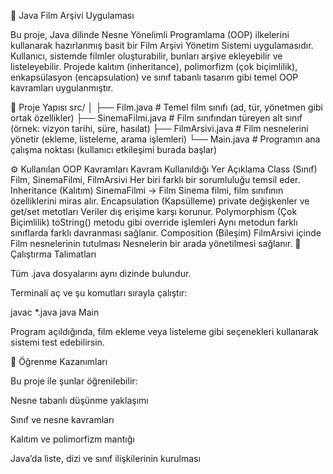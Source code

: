 🎥 Java Film Arşivi Uygulaması

Bu proje, Java dilinde Nesne Yönelimli Programlama (OOP) ilkelerini kullanarak hazırlanmış basit bir Film Arşivi Yönetim Sistemi uygulamasıdır.
Kullanıcı, sistemde filmler oluşturabilir, bunları arşive ekleyebilir ve listeleyebilir.
Projede kalıtım (inheritance), polimorfizm (çok biçimlilik), enkapsülasyon (encapsulation) ve sınıf tabanlı tasarım gibi temel OOP kavramları uygulanmıştır.

🧩 Proje Yapısı
src/
│
├── Film.java              # Temel film sınıfı (ad, tür, yönetmen gibi ortak özellikler)
├── SinemaFilmi.java       # Film sınıfından türeyen alt sınıf (örnek: vizyon tarihi, süre, hasılat)
├── FilmArsivi.java        # Film nesnelerini yönetir (ekleme, listeleme, arama işlemleri)
└── Main.java              # Programın ana çalışma noktası (kullanıcı etkileşimi burada başlar)

⚙️ Kullanılan OOP Kavramları
Kavram	Kullanıldığı Yer	Açıklama
Class (Sınıf)	Film, SinemaFilmi, FilmArsivi	Her biri farklı bir sorumluluğu temsil eder.
Inheritance (Kalıtım)	SinemaFilmi → Film	Sinema filmi, film sınıfının özelliklerini miras alır.
Encapsulation (Kapsülleme)	private değişkenler ve get/set metotları	Veriler dış erişime karşı korunur.
Polymorphism (Çok Biçimlilik)	toString() metodu gibi override işlemleri	Aynı metodun farklı sınıflarda farklı davranması sağlanır.
Composition (Bileşim)	FilmArsivi içinde Film nesnelerinin tutulması	Nesnelerin bir arada yönetilmesi sağlanır.
🚀 Çalıştırma Talimatları

Tüm .java dosyalarını aynı dizinde bulundur.

Terminali aç ve şu komutları sırayla çalıştır:

javac *.java
java Main


Program açıldığında, film ekleme veya listeleme gibi seçenekleri kullanarak sistemi test edebilirsin.

🧠 Öğrenme Kazanımları

Bu proje ile şunlar öğrenilebilir:

Nesne tabanlı düşünme yaklaşımı

Sınıf ve nesne kavramları

Kalıtım ve polimorfizm mantığı

Java’da liste, dizi ve sınıf ilişkilerinin kurulması
